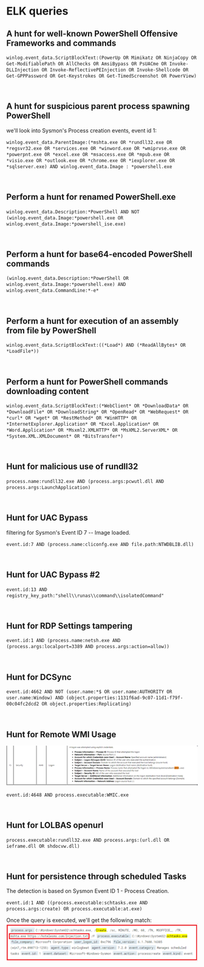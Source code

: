 # ELK queries

## A hunt for well-known PowerShell Offensive Frameworks and commands

```
winlog.event_data.ScriptBlockText:(PowerUp OR Mimikatz OR NinjaCopy OR Get-ModifiablePath OR AllChecks OR AmsiBypass OR PsUACme OR Invoke-DLLInjection OR Invoke-ReflectivePEInjection OR Invoke-Shellcode OR Get-GPPPassword OR Get-Keystrokes OR Get-TimedScreenshot OR PowerView)
```
<br>

## A hunt for suspicious parent process spawning PowerShell

we'll look into Sysmon's Process creation events, event id 1:

```
winlog.event_data.ParentImage:(*mshta.exe OR *rundll32.exe OR *regsvr32.exe OR *services.exe OR *winword.exe OR *wmiprvse.exe OR *powerpnt.exe OR *excel.exe OR *msaccess.exe OR *mpub.exe OR *visio.exe OR *outlook.exe OR *chrome.exe OR *iexplorer.exe OR *sqlserver.exe) AND winlog.event_data.Image : *powershell.exe
```
<br>

## Perform a hunt for renamed PowerShell.exe

```
winlog.event_data.Description:*PowerShell AND NOT (winlog.event_data.Image:*powershell.exe OR winlog.event_data.Image:*powershell_ise.exe)
```
<br>

## Perform a hunt for base64-encoded PowerShell commands

```
(winlog.event_data.Description:*PowerShell OR  winlog.event_data.Image:*powershell.exe) AND winlog.event_data.CommandLine:*-e*
```
<br>

## Perform a hunt for execution of an assembly from file by PowerShell

```
winlog.event_data.ScriptBlockText:((*Load*) AND (*ReadAllBytes* OR *LoadFile*))
```
<br>

## Perform a hunt for PowerShell commands downloading content

```
winlog.event_data.ScriptBlockText:(*WebClient* OR *DownloadData* OR *DownloadFile* OR *DownloadString* OR *OpenRead* OR *WebRequest* OR *curl* OR *wget* OR *RestMethod* OR *WinHTTP* OR *InternetExplorer.Application* OR *Excel.Application* OR *Word.Application* OR *Msxml2.XMLHTTP* OR *MsXML2.ServerXML* OR *System.XML.XMLDocument* OR *BitsTransfer*)
```
<br>

## Hunt for malicious use of rundll32

```
process.name:rundll32.exe AND (process.args:pcwutl.dll AND process.args:LaunchApplication)
```
<br>

## Hunt for UAC Bypass

filtering for Sysmon's Event ID 7 -- Image loaded.

```
event.id:7 AND (process.name:cliconfg.exe AND file.path:NTWDBLIB.dll)
```
<br>

## Hunt for UAC Bypass #2

```
event.id:13 AND registry_key_path:"shell\\runas\\command\\isolatedCommand"
```
<br>

## Hunt for RDP Settings tampering

```
event.id:1 AND (process.name:netsh.exe AND (process.args:localport=3389 AND process.args:action=allow))
```
<br>

## Hunt for DCSync

```
event.id:4662 AND NOT (user.name:*$ OR user.name:AUTHORITY OR user.name:Window) AND (object.properties:1131f6ad-9c07-11d1-f79f-00c04fc2dcd2 OR object.properties:Replicating)
```
<br>

## Hunt for Remote WMI Usage

![alt text](image.png)

```
event.id:4648 AND process.executable:WMIC.exe
```
<br>

## Hunt for LOLBAS openurl

```
process.executable:rundll32.exe AND process.args:(url.dll OR ieframe.dll OR shdocvw.dll)
```
<br>

## Hunt for persistence through scheduled Tasks

The detection is based on Sysmon Event ID 1 - Process Creation.

```
event.id:1 AND ((process.executable:schtasks.exe AND process.args:create) OR process.executable:at.exe)
```

Once the query is executed, we'll get the following match:
![alt text](image-1.png)